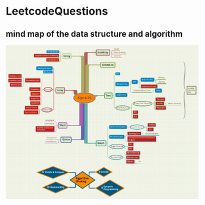 # LeetcodeQuestions
## mind map of the data structure and algorithm
<div align="center">
<img width="1000px" src="https://github.com/AlgorithmIdiot/LeetcodeQuestions/blob/master/Algo%20%26%20DS.png">
</div>
